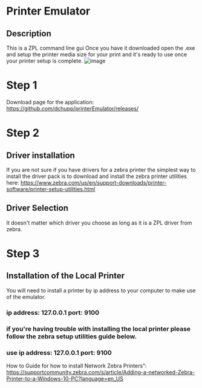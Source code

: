 # Printer Emulator

## Description
This is a ZPL command line gui
Once you have it downloaded open the .exe and setup the printer media size for your print and it's ready to use once your printer setup is complete.
![image](https://github.com/user-attachments/assets/ec4cd802-fc71-4a4f-a290-392be16d99fe)


# Step 1
Download page for the application:
https://github.com/dchupp/printerEmulator/releases/

# Step 2

## Driver installation
If you are not sure if you have drivers for a zebra printer the simplest way to install the driver pack is to download and install the zebra printer utilities here:
https://www.zebra.com/us/en/support-downloads/printer-software/printer-setup-utilities.html
## Driver Selection
It doesn't matter which driver you choose as long as it is a ZPL driver from zebra.

# Step 3
## Installation of the Local Printer
You will need to install a printer by ip address to your computer to make use of the emulator.
### ip address: 127.0.0.1  port: 9100

### if you're having trouble with installing the local printer please follow the zebra setup utilities guide below. 
### use ip address: 127.0.0.1  port: 9100

How to Guide for how to install Network Zebra Printers":
https://supportcommunity.zebra.com/s/article/Adding-a-networked-Zebra-Printer-to-a-Windows-10-PC?language=en_US 







